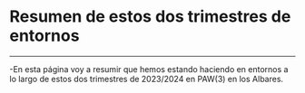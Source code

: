 # Resumen de estos dos trimestres de entornos
----------------------------------------
-En esta página voy a resumir que hemos estando haciendo en entornos a lo largo de estos dos trimestres de 2023/2024 en PAW(3) en los Albares.
